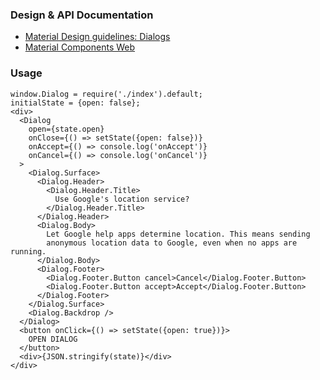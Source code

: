 ### Design & API Documentation

- [Material Design guidelines: Dialogs](https://material.io/guidelines/components/dialogs.html)
- [Material Components Web](https://material.io/components/web/catalog/dialogs/)

### Usage

```
window.Dialog = require('./index').default;
initialState = {open: false};
<div>
  <Dialog
    open={state.open}
    onClose={() => setState({open: false})}
    onAccept={() => console.log('onAccept')}
    onCancel={() => console.log('onCancel')}
  >
    <Dialog.Surface>
      <Dialog.Header>
        <Dialog.Header.Title>
          Use Google's location service?
        </Dialog.Header.Title>
      </Dialog.Header>
      <Dialog.Body>
        Let Google help apps determine location. This means sending
        anonymous location data to Google, even when no apps are running.
      </Dialog.Body>
      <Dialog.Footer>
        <Dialog.Footer.Button cancel>Cancel</Dialog.Footer.Button>
        <Dialog.Footer.Button accept>Accept</Dialog.Footer.Button>
      </Dialog.Footer>
    </Dialog.Surface>
    <Dialog.Backdrop />
  </Dialog>
  <button onClick={() => setState({open: true})}>
    OPEN DIALOG
  </button>
  <div>{JSON.stringify(state)}</div>
</div>
```
